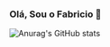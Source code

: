 ### Olá, Sou o Fabricio 👋

![Anurag's GitHub stats](https://github-readme-stats.vercel.app/api?username=anuraghazra&show_icons=true&theme=radical)
